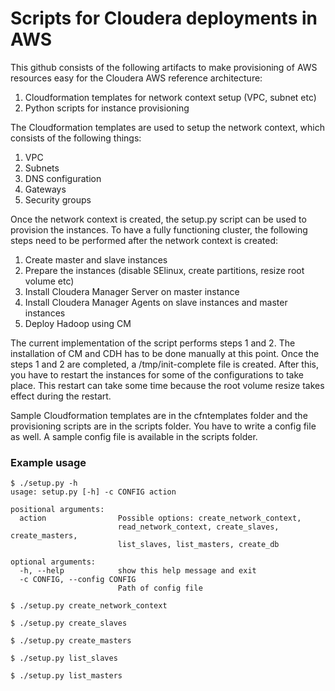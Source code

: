 Scripts for Cloudera deployments in AWS
==========

This github consists of the following artifacts to make provisioning of AWS resources easy for the Cloudera AWS reference architecture:

1. Cloudformation templates for network context setup (VPC, subnet etc)
2. Python scripts for instance provisioning

The Cloudformation templates are used to setup the network context, which consists of the following things:

1. VPC
2. Subnets
3. DNS configuration
4. Gateways
5. Security groups

Once the network context is created, the setup.py script can be used to provision the instances. To have a fully functioning cluster, the following steps need to be performed after the network context is created:

1. Create master and slave instances
2. Prepare the instances (disable SElinux, create partitions, resize root volume etc)
3. Install Cloudera Manager Server on master instance
4. Install Cloudera Manager Agents on slave instances and master instances
5. Deploy Hadoop using CM

The current implementation of the script performs steps 1 and 2. The installation of CM and CDH has to be done manually at this point. Once the steps 1 and 2 are completed, a /tmp/init-complete file is created. After this, you have to restart the instances for some of the configurations to take place. This restart can take some time because the root volume resize takes effect during the restart.

Sample Cloudformation templates are in the cfntemplates folder and the provisioning scripts are in the scripts folder. You have to write a config file as well. A sample config file is available in the scripts folder.

### Example usage

    $ ./setup.py -h
	usage: setup.py [-h] -c CONFIG action

	positional arguments:
	  action                Possible options: create_network_context,
	                        read_network_context, create_slaves, create_masters,
	                        list_slaves, list_masters, create_db

	optional arguments:
	  -h, --help            show this help message and exit
	  -c CONFIG, --config CONFIG
	                        Path of config file

    $ ./setup.py create_network_context

    $ ./setup.py create_slaves
	
	$ ./setup.py create_masters
	
	$ ./setup.py list_slaves
	
	$ ./setup.py list_masters
